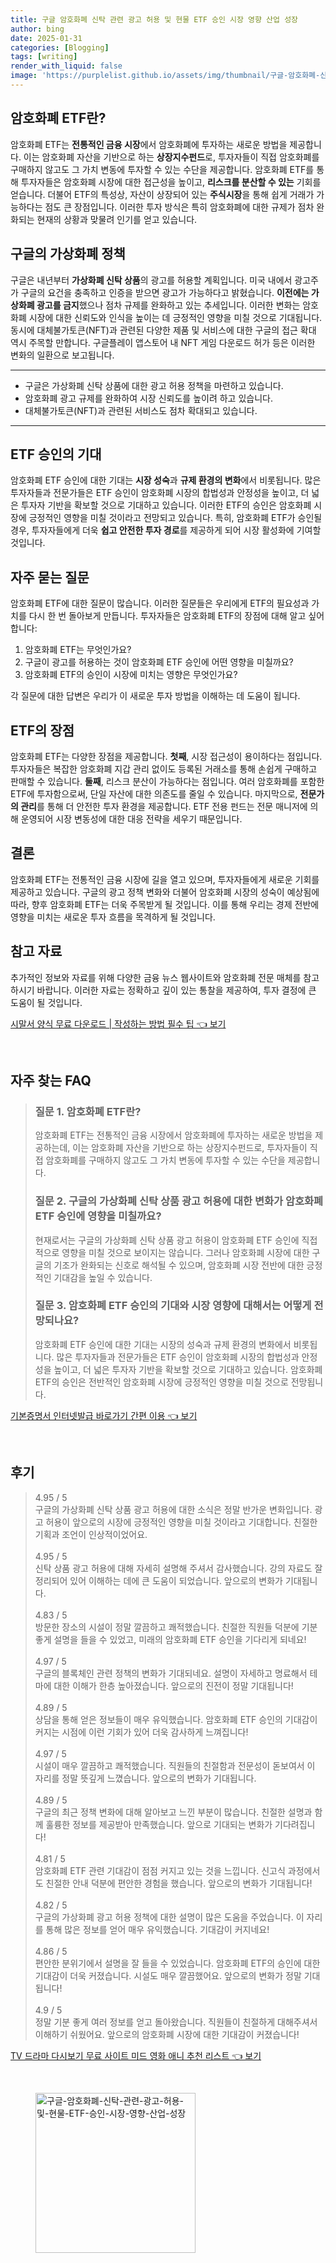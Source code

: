 ```yaml
---
title: 구글 암호화폐 신탁 관련 광고 허용 및 현물 ETF 승인 시장 영향 산업 성장
author: bing
date: 2025-01-31
categories: [Blogging]
tags: [writing]
render_with_liquid: false
image: 'https://purplelist.github.io/assets/img/thumbnail/구글-암호화폐-신탁-관련-광고-허용-및-현물-ETF-승인-시장-영향-산업-성장.webp'
---
```



<h2 id='암호화폐_ETF란'>암호화폐 ETF란?</h2>

<p>암호화폐 ETF는 <b>전통적인 금융 시장</b>에서 암호화폐에 투자하는 새로운 방법을 제공합니다. 이는 암호화폐 자산을 기반으로 하는 <b>상장지수펀드</b>로, 투자자들이 직접 암호화폐를 구매하지 않고도 그 가치 변동에 투자할 수 있는 수단을 제공합니다. 암호화폐 ETF를 통해 투자자들은 암호화폐 시장에 대한 접근성을 높이고, <b>리스크를 분산할 수 있는</b> 기회를 얻습니다. 더불어 ETF의 특성상, 자산이 상장되어 있는 <b>주식시장</b>을 통해 쉽게 거래가 가능하다는 점도 큰 장점입니다. 이러한 투자 방식은 특히 암호화폐에 대한 규제가 점차 완화되는 현재의 상황과 맞물려 인기를 얻고 있습니다.</p>

<h2 id='구글의_가상화폐_정책'>구글의 가상화폐 정책</h2>

<p>구글은 내년부터 <b>가상화폐 신탁 상품</b>의 광고를 허용할 계획입니다. 미국 내에서 광고주가 구글의 요건을 충족하고 인증을 받으면 광고가 가능하다고 밝혔습니다. <b>이전에는 가상화폐 광고를 금지</b>했으나 점차 규제를 완화하고 있는 추세입니다. 이러한 변화는 암호화폐 시장에 대한 신뢰도와 인식을 높이는 데 긍정적인 영향을 미칠 것으로 기대됩니다. 동시에 대체불가토큰(NFT)과 관련된 다양한 제품 및 서비스에 대한 구글의 접근 확대 역시 주목할 만합니다. 구글플레이 앱스토어 내 NFT 게임 다운로드 허가 등은 이러한 변화의 일환으로 보고됩니다.</p>

<hr />

<ul>
    <li>구글은 가상화폐 신탁 상품에 대한 광고 허용 정책을 마련하고 있습니다.</li>
    <li>암호화폐 광고 규제를 완화하여 시장 신뢰도를 높이려 하고 있습니다.</li>
    <li>대체불가토큰(NFT)과 관련된 서비스도 점차 확대되고 있습니다.</li>
</ul>

<hr />

<h2 id='ETF승인의기대'>ETF 승인의 기대</h2>

<p>암호화폐 ETF 승인에 대한 기대는 <b>시장 성숙</b>과 <b>규제 환경의 변화</b>에서 비롯됩니다. 많은 투자자들과 전문가들은 ETF 승인이 암호화폐 시장의 합법성과 안정성을 높이고, 더 넓은 투자자 기반을 확보할 것으로 기대하고 있습니다. 이러한 ETF의 승인은 암호화폐 시장에 긍정적인 영향을 미칠 것이라고 전망되고 있습니다. 특히, 암호화폐 ETF가 승인될 경우, 투자자들에게 더욱 <b>쉽고 안전한 투자 경로</b>를 제공하게 되어 시장 활성화에 기여할 것입니다.</p>

<h2 id='자주묻는질문'>자주 묻는 질문</h2>

<p>암호화폐 ETF에 대한 질문이 많습니다. 이러한 질문들은 우리에게 ETF의 필요성과 가치를 다시 한 번 돌아보게 만듭니다.  투자자들은 암호화폐 ETF의 장점에 대해 알고 싶어 합니다:
<ol>
    <li>암호화폐 ETF는 무엇인가요?</li>
    <li>구글이 광고를 허용하는 것이 암호화폐 ETF 승인에 어떤 영향을 미칠까요?</li>
    <li>암호화폐 ETF의 승인이 시장에 미치는 영향은 무엇인가요?</li>
</ol>
각 질문에 대한 답변은 우리가 이 새로운 투자 방법을 이해하는 데 도움이 됩니다.</p>

<h2 id='ETF의장점'>ETF의 장점</h2>

<p>암호화폐 ETF는 다양한 장점을 제공합니다. <b>첫째</b>, 시장 접근성이 용이하다는 점입니다. 투자자들은 복잡한 암호화폐 지갑 관리 없이도 등록된 거래소를 통해 손쉽게 구매하고 판매할 수 있습니다. <b>둘째</b>, 리스크 분산이 가능하다는 점입니다. 여러 암호화폐를 포함한 ETF에 투자함으로써, 단일 자산에 대한 의존도를 줄일 수 있습니다. 마지막으로, <b>전문가의 관리</b>를 통해 더 안전한 투자 환경을 제공합니다. ETF 전용 펀드는 전문 매니저에 의해 운영되어 시장 변동성에 대한 대응 전략을 세우기 때문입니다.</p>

<h2 id='결론'>결론</h2>

<p>암호화폐 ETF는 전통적인 금융 시장에 길을 열고 있으며, 투자자들에게 새로운 기회를 제공하고 있습니다. 구글의 광고 정책 변화와 더불어 암호화폐 시장의 성숙이 예상됨에 따라, 향후 암호화폐 ETF는 더욱 주목받게 될 것입니다. 이를 통해 우리는 경제 전반에 영향을 미치는 새로운 투자 흐름을 목격하게 될 것입니다.</p>

<h2 id='참고자료'>참고 자료</h2>

<p>추가적인 정보와 자료를 위해 다양한 금융 뉴스 웹사이트와 암호화폐 전문 매체를 참고하시기 바랍니다. 이러한 자료는 정확하고 깊이 있는 통찰을 제공하여, 투자 결정에 큰 도움이 될 것입니다.</p>


<p><a class="click-button" title="시말서 양식 무료 다운로드 | 작성하는 방법 필수 팁" href="https://purplelist.github.io/posts/%EC%8B%9C%EB%A7%90%EC%84%9C-%EC%96%91%EC%8B%9D-%EB%AC%B4%EB%A3%8C-%EB%8B%A4%EC%9A%B4%EB%A1%9C%EB%93%9C-%EC%9E%91%EC%84%B1%ED%95%98%EB%8A%94-%EB%B0%A9%EB%B2%95-%ED%95%84%EC%88%98-%ED%8C%81/" rel="dofollow">시말서 양식 무료 다운로드 | 작성하는 방법 필수 팁 👈 보기</a></p><br>
<h2 id='자주_찾는_FAQ'>자주 찾는 FAQ</h2>
<div itemscope="" itemtype="https://schema.org/FAQPage"> 
<blockquote> 
<div itemscope="" itemprop="mainEntity" itemtype="https://schema.org/Question"> 
<h3 itemprop="name">질문 1. 암호화폐 ETF란?</h3> 
<div itemscope="" itemprop="acceptedAnswer" itemtype="https://schema.org/Answer"> 
<span itemprop="text"> 
<p>암호화폐 ETF는 전통적인 금융 시장에서 암호화폐에 투자하는 새로운 방법을 제공하는데, 이는 암호화폐 자산을 기반으로 하는 상장지수펀드로, 투자자들이 직접 암호화폐를 구매하지 않고도 그 가치 변동에 투자할 수 있는 수단을 제공합니다.</p> 
</span> 
</div> 
</div> 

<div itemscope="" itemprop="mainEntity" itemtype="https://schema.org/Question"> 
<h3 itemprop="name">질문 2. 구글의 가상화폐 신탁 상품 광고 허용에 대한 변화가 암호화폐 ETF 승인에 영향을 미칠까요?</h3> 
<div itemscope="" itemprop="acceptedAnswer" itemtype="https://schema.org/Answer"> 
<span itemprop="text"> 
<p>현재로서는 구글의 가상화폐 신탁 상품 광고 허용이 암호화폐 ETF 승인에 직접적으로 영향을 미칠 것으로 보이지는 않습니다. 그러나 암호화폐 시장에 대한 구글의 기조가 완화되는 신호로 해석될 수 있으며, 암호화폐 시장 전반에 대한 긍정적인 기대감을 높일 수 있습니다.</p> 
</span> 
</div> 
</div> 

<div itemscope="" itemprop="mainEntity" itemtype="https://schema.org/Question"> 
<h3 itemprop="name">질문 3. 암호화폐 ETF 승인의 기대와 시장 영향에 대해서는 어떻게 전망되나요?</h3> 
<div itemscope="" itemprop="acceptedAnswer" itemtype="https://schema.org/Answer"> 
<span itemprop="text"> 
<p>암호화폐 ETF 승인에 대한 기대는 시장의 성숙과 규제 환경의 변화에서 비롯됩니다. 많은 투자자들과 전문가들은 ETF 승인이 암호화폐 시장의 합법성과 안정성을 높이고, 더 넓은 투자자 기반을 확보할 것으로 기대하고 있습니다. 암호화폐 ETF의 승인은 전반적인 암호화폐 시장에 긍정적인 영향을 미칠 것으로 전망됩니다.</p> 
</span> 
</div> 
</div> 
</blockquote> 
</div>
<p><a class="click-button" title="기본증명서 인터넷발급 바로가기 간편 이용" href="https://purplelist.github.io/posts/%EA%B8%B0%EB%B3%B8%EC%A6%9D%EB%AA%85%EC%84%9C-%EC%9D%B8%ED%84%B0%EB%84%B7%EB%B0%9C%EA%B8%89-%EB%B0%94%EB%A1%9C%EA%B0%80%EA%B8%B0-%EA%B0%84%ED%8E%B8-%EC%9D%B4%EC%9A%A9/" rel="dofollow">기본증명서 인터넷발급 바로가기 간편 이용 👈 보기</a></p><br>
<h2 id='후기'>후기</h2>
<div itemscope itemtype="https://schema.org/Product">
  <blockquote>
  <div itemprop="review" itemscope itemtype="https://schema.org/Review">
      <div itemprop="reviewRating" itemscope itemtype="https://schema.org/Rating"> <span itemprop="ratingValue">4.95</span> / <span itemprop="bestRating">5</span> </div>
      <span itemprop="reviewBody">구글의 가상화폐 신탁 상품 광고 허용에 대한 소식은 정말 반가운 변화입니다. 광고 허용이 앞으로의 시장에 긍정적인 영향을 미칠 것이라고 기대합니다. 친절한 기획과 조언이 인상적이었어요.</span>
  </div>
  <br>
  <div itemprop="review" itemscope itemtype="https://schema.org/Review">
      <div itemprop="reviewRating" itemscope itemtype="https://schema.org/Rating"> <span itemprop="ratingValue">4.95</span> / <span itemprop="bestRating">5</span> </div>
      <span itemprop="reviewBody">신탁 상품 광고 허용에 대해 자세히 설명해 주셔서 감사했습니다. 강의 자료도 잘 정리되어 있어 이해하는 데에 큰 도움이 되었습니다. 앞으로의 변화가 기대됩니다.</span>
  </div>
  <br>
  <div itemprop="review" itemscope itemtype="https://schema.org/Review">
      <div itemprop="reviewRating" itemscope itemtype="https://schema.org/Rating"> <span itemprop="ratingValue">4.83</span> / <span itemprop="bestRating">5</span> </div>
      <span itemprop="reviewBody">방문한 장소의 시설이 정말 깔끔하고 쾌적했습니다. 친절한 직원들 덕분에 기분 좋게 설명을 들을 수 있었고, 미래의 암호화폐 ETF 승인을 기다리게 되네요!</span>
  </div>
  <br>
  <div itemprop="review" itemscope itemtype="https://schema.org/Review">
      <div itemprop="reviewRating" itemscope itemtype="https://schema.org/Rating"> <span itemprop="ratingValue">4.97</span> / <span itemprop="bestRating">5</span> </div>
      <span itemprop="reviewBody">구글의 블록체인 관련 정책의 변화가 기대되네요. 설명이 자세하고 명료해서 테마에 대한 이해가 한층 높아졌습니다. 앞으로의 진전이 정말 기대됩니다!</span>
  </div>
  <br>
  <div itemprop="review" itemscope itemtype="https://schema.org/Review">
      <div itemprop="reviewRating" itemscope itemtype="https://schema.org/Rating"> <span itemprop="ratingValue">4.89</span> / <span itemprop="bestRating">5</span> </div>
      <span itemprop="reviewBody">상담을 통해 얻은 정보들이 매우 유익했습니다. 암호화폐 ETF 승인의 기대감이 커지는 시점에 이런 기회가 있어 더욱 감사하게 느껴집니다!</span>
  </div>
  <br>
  <div itemprop="review" itemscope itemtype="https://schema.org/Review">
      <div itemprop="reviewRating" itemscope itemtype="https://schema.org/Rating"> <span itemprop="ratingValue">4.97</span> / <span itemprop="bestRating">5</span> </div>
      <span itemprop="reviewBody">시설이 매우 깔끔하고 쾌적했습니다. 직원들의 친절함과 전문성이 돋보여서 이 자리를 정말 뜻깊게 느꼈습니다. 앞으로의 변화가 기대됩니다.</span>
  </div>
  <br>
  <div itemprop="review" itemscope itemtype="https://schema.org/Review">
      <div itemprop="reviewRating" itemscope itemtype="https://schema.org/Rating"> <span itemprop="ratingValue">4.89</span> / <span itemprop="bestRating">5</span> </div>
      <span itemprop="reviewBody">구글의 최근 정책 변화에 대해 알아보고 느낀 부분이 많습니다. 친절한 설명과 함께 훌륭한 정보를 제공받아 만족했습니다. 앞으로 기대되는 변화가 기다려집니다!</span>
  </div>
  <br>
  <div itemprop="review" itemscope itemtype="https://schema.org/Review">
      <div itemprop="reviewRating" itemscope itemtype="https://schema.org/Rating"> <span itemprop="ratingValue">4.81</span> / <span itemprop="bestRating">5</span> </div>
      <span itemprop="reviewBody">암호화폐 ETF 관련 기대감이 점점 커지고 있는 것을 느낍니다. 신고식 과정에서도 친절한 안내 덕분에 편안한 경험을 했습니다. 앞으로의 변화가 기대됩니다!</span>
  </div>
  <br>
  <div itemprop="review" itemscope itemtype="https://schema.org/Review">
      <div itemprop="reviewRating" itemscope itemtype="https://schema.org/Rating"> <span itemprop="ratingValue">4.82</span> / <span itemprop="bestRating">5</span> </div>
      <span itemprop="reviewBody">구글의 가상화폐 광고 허용 정책에 대한 설명이 많은 도움을 주었습니다. 이 자리를 통해 많은 정보를 얻어 매우 유익했습니다. 기대감이 커지네요!</span>
  </div>
  <br>
  <div itemprop="review" itemscope itemtype="https://schema.org/Review">
      <div itemprop="reviewRating" itemscope itemtype="https://schema.org/Rating"> <span itemprop="ratingValue">4.86</span> / <span itemprop="bestRating">5</span> </div>
      <span itemprop="reviewBody">편안한 분위기에서 설명을 잘 들을 수 있었습니다. 암호화폐 ETF의 승인에 대한 기대감이 더욱 커졌습니다. 시설도 매우 깔끔했어요. 앞으로의 변화가 정말 기대됩니다!</span>
  </div>
  <br>
  <div itemprop="review" itemscope itemtype="https://schema.org/Review">
      <div itemprop="reviewRating" itemscope itemtype="https://schema.org/Rating"> <span itemprop="ratingValue">4.9</span> / <span itemprop="bestRating">5</span> </div>
      <span itemprop="reviewBody">정말 기분 좋게 여러 정보를 얻고 돌아왔습니다. 직원들이 친절하게 대해주셔서 이해하기 쉬웠어요. 앞으로의 암호화폐 시장에 대한 기대감이 커졌습니다!</span>
  </div>
  </blockquote>
</div>
<p><a class="click-button" title="TV 드라마 다시보기 무료 사이트 미드 영화 애니 추천 리스트" href="https://purplelist.github.io/posts/TV-%EB%93%9C%EB%9D%BC%EB%A7%88-%EB%8B%A4%EC%8B%9C%EB%B3%B4%EA%B8%B0-%EB%AC%B4%EB%A3%8C-%EC%82%AC%EC%9D%B4%ED%8A%B8-%EB%AF%B8%EB%93%9C-%EC%98%81%ED%99%94-%EC%95%A0%EB%8B%88-%EC%B6%94%EC%B2%9C-%EB%A6%AC%EC%8A%A4%ED%8A%B8/" rel="dofollow">TV 드라마 다시보기 무료 사이트 미드 영화 애니 추천 리스트 👈 보기</a></p><br>
<figure class="image"><img src="https://purplelist.github.io/assets/img/thumbnail/구글-암호화폐-신탁-관련-광고-허용-및-현물-ETF-승인-시장-영향-산업-성장.webp" alt="구글-암호화폐-신탁-관련-광고-허용-및-현물-ETF-승인-시장-영향-산업-성장" width="256" height="256"></figure>